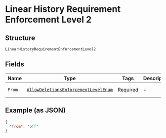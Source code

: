 
# Linear History Requirement Enforcement Level 2

## Structure

`LinearHistoryRequirementEnforcementLevel2`

## Fields

| Name | Type | Tags | Description | Getter | Setter |
|  --- | --- | --- | --- | --- | --- |
| `From` | [`AllowDeletionsEnforcementLevelEnum`](../../doc/models/allow-deletions-enforcement-level-enum.md) | Required | - | AllowDeletionsEnforcementLevelEnum getFrom() | setFrom(AllowDeletionsEnforcementLevelEnum from) |

## Example (as JSON)

```json
{
  "from": "off"
}
```

